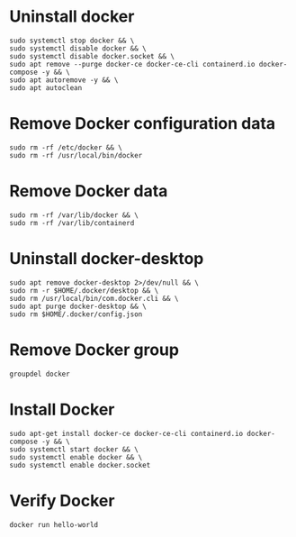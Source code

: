 # Uninstall docker
```
sudo systemctl stop docker && \
sudo systemctl disable docker && \
sudo systemctl disable docker.socket && \
sudo apt remove --purge docker-ce docker-ce-cli containerd.io docker-compose -y && \
sudo apt autoremove -y && \
sudo apt autoclean
```

# Remove Docker configuration data
```
sudo rm -rf /etc/docker && \
sudo rm -rf /usr/local/bin/docker
```

# Remove Docker data
```
sudo rm -rf /var/lib/docker && \
sudo rm -rf /var/lib/containerd
```

# Uninstall docker-desktop
```
sudo apt remove docker-desktop 2>/dev/null && \
sudo rm -r $HOME/.docker/desktop && \
sudo rm /usr/local/bin/com.docker.cli && \
sudo apt purge docker-desktop && \
sudo rm $HOME/.docker/config.json
```

# Remove Docker group
```
groupdel docker
```

# Install Docker
```
sudo apt-get install docker-ce docker-ce-cli containerd.io docker-compose -y && \
sudo systemctl start docker && \
sudo systemctl enable docker && \
sudo systemctl enable docker.socket
```

# Verify Docker
```
docker run hello-world
```